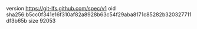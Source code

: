version https://git-lfs.github.com/spec/v1
oid sha256:b5cc0f341e16f310af82a8928b63c54f29aba8171c85282b320327711df3b65b
size 92053
